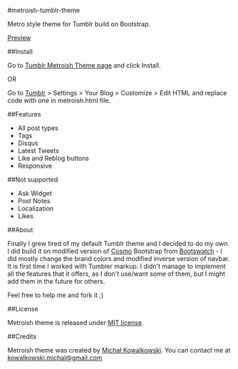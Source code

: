 #metroish-tumblr-theme

Metro style theme for Tumblr build on Bootstrap.

[Preview](http://safe.txmblr.com/theme/preview/37944)

##Install

Go to [Tumblr Metroish Theme page](http://www.tumblr.com/theme/37944) and click Install.

OR

Go to [Tumblr](http://tumblr.com) > Settings > Your Blog > Customize > Edit HTML and replace code with one in metroish.html file.

##Features

- All post types
- Tags
- Disqus
- Latest Tweets
- Like and Reblog buttons
- Responsive

##Not supported

- Ask Widget 
- Post Notes
- Localization
- Likes

##About

Finally I grew tired of my default Tumblr theme and I decided to do my own.     
I did build it on modified version of [Cosmo](http://bootswatch.com/cosmo/) Bootstrap from [Bootswatch](http://bootswatch.com) - I did mostly change the brand colors and modified inverse version of navbar.  
It is first time I worked with Tumbler markup. I didn't manage to implement all the features that it offers, as I don't use/want some of them, but I might add them in the future for others. 

Feel free to help me and fork it ;)

##License

Metroish theme is released under [MIT license](http://opensource.org/licenses/mit-license.php).

##Credits

Metroish theme was created by [Michał Kowalkowski](http://michalkowalkowski.com). You can contact me at [kowalkowski.michal@gmail.com](mailto:kowalkowski.michal@gmail.com)
